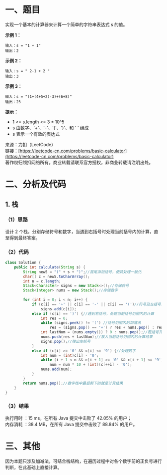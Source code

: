 # 一、题目
实现一个基本的计算器来计算一个简单的字符串表达式 s 的值。      
      
**示例 1：**      
```
输入：s = "1 + 1"
输出：2
```
**示例 2：**     
```
输入：s = " 2-1 + 2 "
输出：3
```
**示例 3：**     
```
输入：s = "(1+(4+5+2)-3)+(6+8)"
输出：23
```
**提示：**    
- 1 <= s.length <= 3 * 10^5
- s 由数字、'+'、'-'、'('、')'、和 ' ' 组成
- s 表示一个有效的表达式
        
来源：力扣（LeetCode）      
链接：[https://leetcode-cn.com/problems/basic-calculator](https://leetcode-cn.com/problems/basic-calculator)       
著作权归领扣网络所有。商业转载请联系官方授权，非商业转载请注明出处。      
# 二、分析及代码    
## 1. 栈
### （1）思路
设计 2 个栈，分别存储符号和数字，当遇到右括号时处理当前括号内的计算，直至得到最终答案。       
### （2）代码
```java
class Solution {
    public int calculate(String s) {
        String newS = "(" + s + ")";//首尾添加括号，使其处理一般化
        char[] c = newS.toCharArray();
        int n = c.length;
        Stack<Character> signs = new Stack<>();//存储符号
        Stack<Integer> nums = new Stack();//存储数字
        
        for (int i = 0; i < n; i++) {
            if (c[i] == '+' || c[i] == '-' || c[i] == '(')//符号及左括号，入符号栈
                signs.add(c[i]);
            else if (c[i] == ')') {//遇到右括号，处理当前括号范围内的计算
                int res = 0;
                while (signs.peek() != '(') //括号范围内的加减法
                    res = (signs.pop() == '+') ? res + nums.pop() : res - nums.pop();
                int lastNum = (nums.empty()) ? 0 : nums.pop();//若括号开头是+或-，添加0使其一般化为0+或0-
                nums.push(res + lastNum);//放入当前括号范围内的计算结果
                signs.pop();//弹出左括号
            }
            else if (c[i] >= '0' && c[i] <= '9') {//处理数字
                int num = (int)c[i] - '0';
                while (i + 1 < n && c[i + 1] >= '0' && c[i + 1] <= '9')
                    num = num * 10 + (int)(c[++i] - '0');
                nums.add(num);
            }
        }
        return nums.pop();//数字栈中最后剩下的就是计算结果
    }
}
```
### （3）结果
执行用时 ：15 ms，在所有 Java 提交中击败了 42.05% 的用户；    
内存消耗 ：38.4 MB，在所有 Java 提交中击败了 88.84% 的用户。      
# 三、其他
因为本题只涉及加减法，可结合栈结构，在遍历过程中对各个数字前的正负号进行判断，在此基础上直接计算。  
